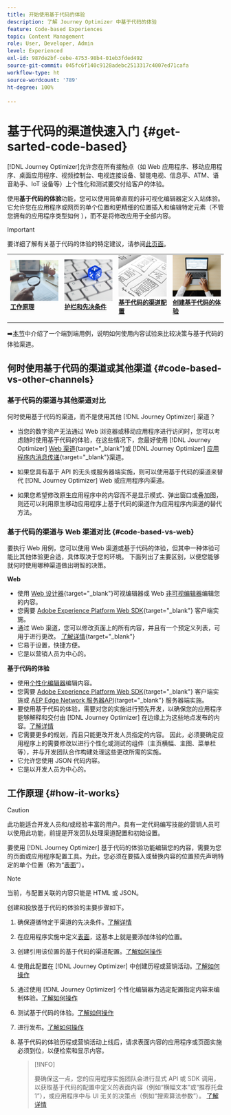```yaml
---
title: 开始使用基于代码的体验
description: 了解 Journey Optimizer 中基于代码的体验
feature: Code-based Experiences
topic: Content Management
role: User, Developer, Admin
level: Experienced
exl-id: 987de2bf-cebe-4753-98b4-01eb3fded492
source-git-commit: 045fc6f140c9128adebc2513317c4007ed71cafa
workflow-type: ht
source-wordcount: '789'
ht-degree: 100%

---
```


# 基于代码的渠道快速入门 {#get-sarted-code-based}

[!DNL Journey Optimizer]允许您在所有接触点（如 Web 应用程序、移动应用程序、桌面应用程序、视频控制台、电视连接设备、智能电视、信息亭、ATM、语音助手、IoT 设备等）上个性化和测试要交付给客户的体验。

使用&#x200B;**基于代码的体验**&#x200B;功能，您可以使用简单直观的非可视化编辑器定义入站体验。 它允许您在应用程序或网页的单个位置和更精细的位置插入和编辑特定元素（不管您拥有的应用程序类型如何 ），而不是将修改应用于全部内容。

<!--[!DNL Journey Optimizer] allows you to compose and deliver content on any inbound device in a developer-focused workflow. You can leverage all the personalization capabilities, and preview what will be published. The content can be static (images, text, JSON, HTML) or dynamic (offers, decisions, recommendations). You can also insert custom content actions in your omni-channel journeys.-->

>[!IMPORTANT]
>
>要详细了解有关基于代码的体验的特定建议，请参阅[此页面](code-based-prerequisites.md)。


<!--Discover the detailed steps to create a code-based campaign in this video.-->

<table style="table-layout:fixed"><tr style="border: 0;">
<td>
<a href="#how-it-works">
<img alt="潜在客户" src="../assets/do-not-localize/privacy-audit.jpeg">
</a>
<div><a href="#how-it-works"><strong>工作原理</strong>
</div>
<p>
</td>
<td>
<a href="code-based-prerequisites.md">
<img alt="验证" src="../assets/do-not-localize/web-prerequisites.jpg">
</a>
<div>
<a href="code-based-prerequisites.md"><strong>护栏和先决条件</strong></a>
</div>
<p>
</td>
<td>
<a href="code-based-configuration.md">
<img alt="验证" src="../assets/do-not-localize/web-design.jpg">
</a>
<div>
<a href="code-based-implementation-samples.md"><strong>基于代码的渠道配置</strong></a>
</div>
<p>
</td>
<td>
<a href="create-code-based.md#create-code-based-campaign">
<img alt="不频繁" src="../assets/do-not-localize/web-create.jpg">
</a>
<div>
<a href="create-code-based.md#create-code-based-campaign"><strong>创建基于代码的体验</strong></a>
</div>
<p></td>
</tr></table>

<!--[Learn how to create a code-based campaign in this video](#video)-->

➡️[本节](../experience-decisioning/experience-decisioning-uc.md)中介绍了一个端到端用例，说明如何使用内容试验来比较决策与基于代码的体验渠道。

## 何时使用基于代码的渠道或其他渠道 {#code-based-vs-other-channels}

### 基于代码的渠道与其他渠道对比

何时使用基于代码的渠道，而不是使用其他 [!DNL Journey Optimizer] 渠道？

* 当您的数字资产无法通过 Web 浏览器或移动应用程序进行访问时，您可以考虑随时使用基于代码的体验，在这些情况下，您最好使用 [!DNL Journey Optimizer] [Web 渠道](../web/get-started-web.md){target="_blank"}或 [!DNL Journey Optimizer] [应用程序内消息传递](../in-app/get-started-in-app.md){target="_blank"}渠道。

<!--* You can use the code-based channel as an alternative to the [!DNL Journey Optimizer] web channel if your website cannot be loaded into the [web designer](../web/web-visual-editor.md){target="_blank"} visual editor or if you cannot use the [browser extension](../web/web-prerequisites.md#visual-authoring-prerequisites){target="_blank"} that powers visual authoring for web channel.-->

* 如果您具有基于 API 的无头或服务器端实施，则可以使用基于代码的渠道来替代 [!DNL Journey Optimizer] Web 或应用程序内渠道。

* 如果您希望修改原生应用程序中的内容而不是显示模式、弹出窗口或叠加图，则还可以利用原生移动应用程序上基于代码的渠道作为应用程序内渠道的替代方法。

### 基于代码的渠道与 Web 渠道对比 {#code-based-vs-web}

要执行 Web 用例，您可以使用 Web 渠道或基于代码的体验，但其中一种体验可能比其他体验更合适，具体取决于您的环境。 下面列出了主要区别，以便您能够就何时使用哪种渠道做出明智的决策。

**Web**

* 使用 [Web 设计器](../web/web-visual-editor.md){target="_blank"}可视编辑器或 Web [非可视编辑器](../web/web-non-visual-editor.md)编辑您的内容。
* 您需要 [Adobe Experience Platform Web SDK](https://experienceleague.adobe.com/docs/platform-learn/implement-web-sdk/overview.html?lang=zh-Hans){target="_blank"} 客户端实施。
  <!--* You need the [Adobe Experience Cloud Visual Editing Helper](https://chrome.google.com/webstore/detail/adobe-experience-cloud-vi/kgmjjkfjacffaebgpkpcllakjifppnca){target="_blank"} extension installed on your web browser. [Learn more](../web/web-prerequisites.md){target="_blank"}-->
* 通过 Web 渠道，您可以修改页面上的所有内容，并且有一个预定义列表，可用于进行更改。 [了解详情](../web/web-visual-editor.md){target="_blank"}
* 它易于设置，快捷方便。
* 它是以营销人员为中心的。

**基于代码的体验**

* 使用[个性化编辑器](create-code-based.md#edit-code)编辑内容。
* 您需要 [Adobe Experience Platform Web SDK](https://experienceleague.adobe.com/docs/platform-learn/implement-web-sdk/overview.html?lang=zh-Hans){target="_blank"} 客户端实施或 [AEP Edge Network 服务器API](https://experienceleague.adobe.com/docs/experience-platform/edge-network-server-api/data-collection/interactive-data-collection.html?lang=zh-Hans){target="_blank"} 服务器端实施。
* 要使用基于代码的体验，需要对您的实施进行预先开发，以确保您的应用程序能够解释和交付由 [!DNL Journey Optimizer] 在边缘上为这些地点发布的内容。[了解详情](code-based-surface.md)
* 它需要更多的规划，而且只能更改开发人员指定的内容。 因此，必须要确定应用程序上的需要修改以进行个性化或测试的组件（主页横幅、主图、菜单栏等），并与开发团队合作构建处理这些更改所需的实施。
* 它允许您使用 JSON 代码内容。
* 它是以开发人员为中心的。

## 工作原理 {#how-it-works}

>[!CAUTION]
>
>此功能适合开发人员和/或经验丰富的用户。具有一定代码编写技能的营销人员可以使用此功能，前提是开发团队处理渠道配置和初始设置。

要使用 [!DNL Journey Optimizer] 基于代码的体验功能编辑您的内容，需要为您的页面或应用程序配置工具。为此，您必须在要插入或替换内容的位置预先声明特定的单个位置（称为“[表面](code-based-surface.md)”）。

>[!NOTE]
>
>当前，与配置关联的内容只能是 HTML 或 JSON。

创建和投放基于代码的体验的主要步骤如下。

1. 确保遵循特定于渠道的先决条件。[了解详情](code-based-prerequisites.md)

1. 在应用程序实施中定义[表面](code-based-surface.md#surface-definition)，这基本上就是要添加体验的位置。

1. 创建引用该位置的基于代码的渠道配置。[了解如何操作](code-based-configuration.md#create-code-based-configuration)

1. 使用此配置在 [!DNL Journey Optimizer] 中创建历程或营销活动。[了解如何操作](create-code-based.md#create-code-based-campaign)

1. 通过使用 [!DNL Journey Optimizer] 个性化编辑器为选定配置指定内容来编制体验。[了解如何操作](create-code-based.md#edit-code)

1. 测试基于代码的体验。[了解如何操作](test-code-based.md)

1. 进行发布。[了解如何操作](publish-code-based.md)

1. 基于代码的体验历程或营销活动上线后，请求表面内容的应用程序或页面实施必须到位，以便检索和显示内容。

   >[!INFO]
   >
   >要确保这一点，您的应用程序实施团队会进行显式 API 或 SDK 调用，以获取基于代码的配置中定义的表面内容（例如“横幅文本”或“推荐托盘 1”），或应用程序中与 UI 无关的决策点（例如“搜索算法参数”）。<!--In this case, the implementation team is responsible for rendering or otherwise interpreting and acting on the returned content.--> [了解详情](code-based-implementation-samples.md)

